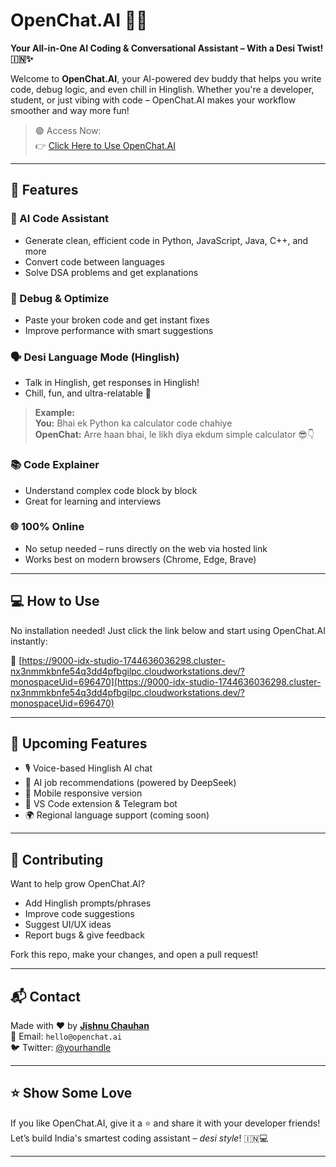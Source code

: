 # OpenChat.AI 🧠💬  
**Your All-in-One AI Coding & Conversational Assistant – With a Desi Twist! 🇮🇳✨**

Welcome to **OpenChat.AI**, your AI-powered dev buddy that helps you write code, debug logic, and even chill in Hinglish. Whether you're a developer, student, or just vibing with code – OpenChat.AI makes your workflow smoother and way more fun!

> 🟢 Access Now:  
👉 [Click Here to Use OpenChat.AI](https://9000-idx-studio-1744636036298.cluster-nx3nmmkbnfe54q3dd4pfbgilpc.cloudworkstations.dev/?monospaceUid=696470)

---

## 🚀 Features

### 🧠 AI Code Assistant
- Generate clean, efficient code in Python, JavaScript, Java, C++, and more
- Convert code between languages
- Solve DSA problems and get explanations

### 🐞 Debug & Optimize
- Paste your broken code and get instant fixes
- Improve performance with smart suggestions

### 🗣️ Desi Language Mode (Hinglish)
- Talk in Hinglish, get responses in Hinglish!
- Chill, fun, and ultra-relatable 🤝

> **Example:**  
> **You:** Bhai ek Python ka calculator code chahiye  
> **OpenChat:** Arre haan bhai, le likh diya ekdum simple calculator 😎👇

### 📚 Code Explainer
- Understand complex code block by block
- Great for learning and interviews

### 🌐 100% Online
- No setup needed – runs directly on the web via hosted link
- Works best on modern browsers (Chrome, Edge, Brave)

---

## 💻 How to Use

No installation needed! Just click the link below and start using OpenChat.AI instantly:

🔗 [https://9000-idx-studio-1744636036298.cluster-nx3nmmkbnfe54q3dd4pfbgilpc.cloudworkstations.dev/?monospaceUid=696470](https://9000-idx-studio-1744636036298.cluster-nx3nmmkbnfe54q3dd4pfbgilpc.cloudworkstations.dev/?monospaceUid=696470)

---

## 📅 Upcoming Features

- 🎙 Voice-based Hinglish AI chat
- 🧠 AI job recommendations (powered by DeepSeek)
- 📱 Mobile responsive version
- 🧩 VS Code extension & Telegram bot
- 🌍 Regional language support (coming soon)

---

## 🤝 Contributing

Want to help grow OpenChat.AI?

- Add Hinglish prompts/phrases
- Improve code suggestions
- Suggest UI/UX ideas
- Report bugs & give feedback

Fork this repo, make your changes, and open a pull request!

---

## 📬 Contact

Made with ❤️ by **[Jishnu Chauhan](https://github.com/jishnuchauhan)**  
📧 Email: `hello@openchat.ai`  
🐦 Twitter: [@yourhandle](https://twitter.com/yourhandle)

---

## ⭐ Show Some Love

If you like OpenChat.AI, give it a ⭐ and share it with your developer friends!  
Let’s build India's smartest coding assistant – *desi style*! 🇮🇳💻

---




